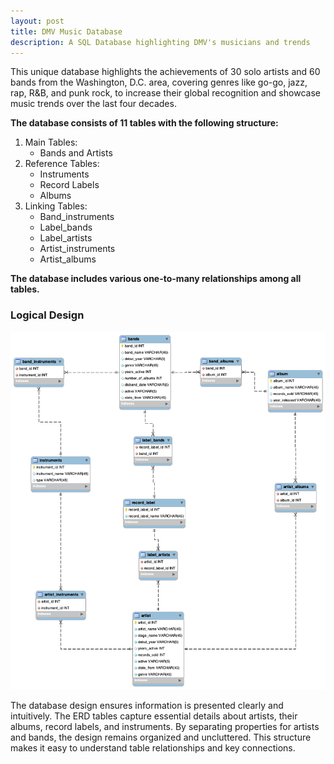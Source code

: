```yaml
---
layout: post
title: DMV Music Database
description: A SQL Database highlighting DMV's musicians and trends
---
```


This unique database highlights the achievements of 30 solo artists and 60 bands from the Washington, D.C. area, covering genres like go-go, jazz, rap, R&B, and punk rock, to increase their global recognition and showcase music trends over the last four decades.

**The database consists of 11 tables with the following structure:**

1. Main Tables:
      * Bands and Artists
3. Reference Tables:
      * Instruments
      * Record Labels
      * Albums
3. Linking Tables:
      * Band_instruments
      * Label_bands
      * Label_artists
      * Artist_instruments
      * Artist_albums

**The database includes various one-to-many relationships among all tables.**

### Logical Design ###

![ERD_Diagram](https://github.com/jchan125/gradfolio/blob/master/assets/images/image_ERD.png?raw=true)

The database design ensures information is presented clearly and intuitively. The ERD tables capture essential details about artists, their albums, record labels, and instruments. By separating properties for artists and bands, the design remains organized and uncluttered. This structure makes it easy to understand table relationships and key connections.

